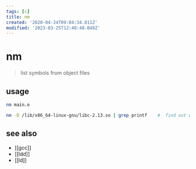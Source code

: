 ```yaml
---
tags: [c]
title: nm
created: '2020-04-24T09:04:34.811Z'
modified: '2023-03-25T12:40:48.048Z'
---
```


# nm

> list symbols from object files

## usage

```sh
nm main.o

nm -D /lib/x86_64-linux-gnu/libc-2.13.so | grep printf    #  find out what symbols are in a library
```

## see also

- [[gcc]]
- [[ldd]]
- [[ld]]
